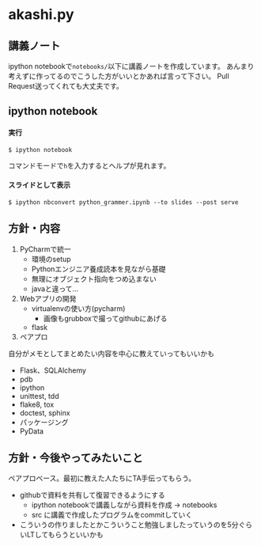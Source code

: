 # akashi.py

## 講義ノート

ipython notebookで`notebooks/`以下に講義ノートを作成しています。
あんまり考えずに作ってるのでこうした方がいいとかあれば言って下さい。
Pull Request送ってくれても大丈夫です。


## ipython notebook

#### 実行

```
$ ipython notebook
```

コマンドモードで`h`を入力するとヘルプが見れます。

#### スライドとして表示

```
$ ipython nbconvert python_grammer.ipynb --to slides --post serve
```


## 方針・内容

1. PyCharmで統一
    * 環境のsetup
    * Pythonエンジニア養成読本を見ながら基礎
    * 無理にオブジェクト指向をつめ込まない
    * javaと違って…
2. Webアプリの開発
    * virtualenvの使い方(pycharm)
        * 画像もgrubboxで撮ってgithubにあげる
    * flask
3. ペアプロ

自分がメモとしてまとめたい内容を中心に教えていってもいいかも

* Flask、SQLAlchemy
* pdb
* ipython
* unittest, tdd
* flake8, tox
* doctest, sphinx
* パッケージング
* PyData


## 方針・今後やってみたいこと

ペアプロベース。最初に教えた人たちにTA手伝ってもらう。

* githubで資料を共有して復習できるようにする
  * ipython notebookで講義しながら資料を作成 -> notebooks
  * src に講義で作成したプログラムをcommitしていく
* こういうの作りましたとかこういうこと勉強しましたっていうのを5分ぐらいLTしてもらうといいかも

